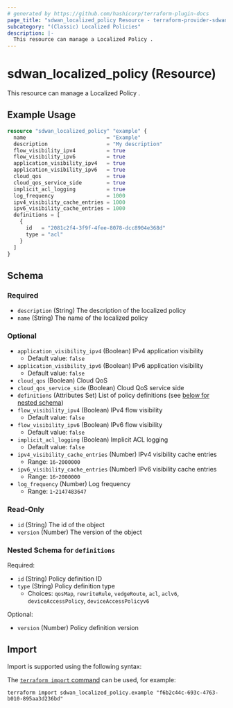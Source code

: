 ```yaml
---
# generated by https://github.com/hashicorp/terraform-plugin-docs
page_title: "sdwan_localized_policy Resource - terraform-provider-sdwan"
subcategory: "(Classic) Localized Policies"
description: |-
  This resource can manage a Localized Policy .
---
```


# sdwan_localized_policy (Resource)

This resource can manage a Localized Policy .

## Example Usage

```terraform
resource "sdwan_localized_policy" "example" {
  name                          = "Example"
  description                   = "My description"
  flow_visibility_ipv4          = true
  flow_visibility_ipv6          = true
  application_visibility_ipv4   = true
  application_visibility_ipv6   = true
  cloud_qos                     = true
  cloud_qos_service_side        = true
  implicit_acl_logging          = true
  log_frequency                 = 1000
  ipv4_visibility_cache_entries = 1000
  ipv6_visibility_cache_entries = 1000
  definitions = [
    {
      id   = "2081c2f4-3f9f-4fee-8078-dcc8904e368d"
      type = "acl"
    }
  ]
}
```

<!-- schema generated by tfplugindocs -->
## Schema

### Required

- `description` (String) The description of the localized policy
- `name` (String) The name of the localized policy

### Optional

- `application_visibility_ipv4` (Boolean) IPv4 application visibility
  - Default value: `false`
- `application_visibility_ipv6` (Boolean) IPv6 application visibility
  - Default value: `false`
- `cloud_qos` (Boolean) Cloud QoS
- `cloud_qos_service_side` (Boolean) Cloud QoS service side
- `definitions` (Attributes Set) List of policy definitions (see [below for nested schema](#nestedatt--definitions))
- `flow_visibility_ipv4` (Boolean) IPv4 flow visibility
  - Default value: `false`
- `flow_visibility_ipv6` (Boolean) IPv6 flow visibility
  - Default value: `false`
- `implicit_acl_logging` (Boolean) Implicit ACL logging
  - Default value: `false`
- `ipv4_visibility_cache_entries` (Number) IPv4 visibility cache entries
  - Range: `16`-`2000000`
- `ipv6_visibility_cache_entries` (Number) IPv6 visibility cache entries
  - Range: `16`-`2000000`
- `log_frequency` (Number) Log frequency
  - Range: `1`-`2147483647`

### Read-Only

- `id` (String) The id of the object
- `version` (Number) The version of the object

<a id="nestedatt--definitions"></a>
### Nested Schema for `definitions`

Required:

- `id` (String) Policy definition ID
- `type` (String) Policy definition type
  - Choices: `qosMap`, `rewriteRule`, `vedgeRoute`, `acl`, `aclv6`, `deviceAccessPolicy`, `deviceAccessPolicyv6`

Optional:

- `version` (Number) Policy definition version

## Import

Import is supported using the following syntax:

The [`terraform import` command](https://developer.hashicorp.com/terraform/cli/commands/import) can be used, for example:

```shell
terraform import sdwan_localized_policy.example "f6b2c44c-693c-4763-b010-895aa3d236bd"
```
